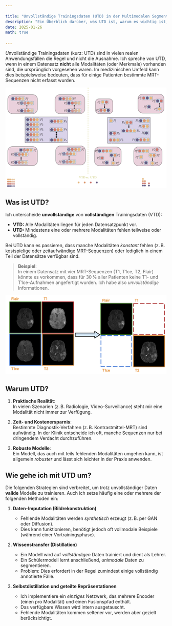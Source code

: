 ```yaml
---

title: "Unvollständige Trainingsdaten (UTD) in der Multimodalen Segmentierung"  
description: "Ein Überblick darüber, was UTD ist, warum es wichtig ist, wie ich damit umgehe und welche Herausforderungen zu beachten sind."  
date: 2025-01-26  
math: true  

---
```


<span class="letterine"><i>U</i>nvollständige Trainingsdaten</span> (kurz: UTD) sind in vielen realen Anwendungsfällen die Regel und nicht die Ausnahme. Ich spreche von UTD, wenn in einem Datensatz **nicht** alle Modalitäten (oder Merkmale) vorhanden sind, die ursprünglich vorgesehen waren. Im medizinischen Umfeld kann dies beispielsweise bedeuten, dass für einige Patienten bestimmte MRT-Sequenzen nicht erfasst wurden.

![UTDvsVTD](https://raw.githubusercontent.com/DavidRutkevich/PRISM-Docs/refs/heads/figures/VTD_UTD_Comp.png)

## Was ist UTD?

Ich unterscheide **unvollständige** von **vollständigen** Trainingsdaten (VTD):  
- **VTD:** Alle Modalitäten liegen für jeden Datensatzpunkt vor.  
- **UTD:** Mindestens eine oder mehrere Modalitäten fehlen teilweise oder vollständig.

Bei UTD kann es passieren, dass manche Modalitäten *konstant* fehlen (z. B. kostspielige oder zeitaufwändige MRT-Sequenzen) oder lediglich in einem Teil der Datensätze verfügbar sind.

> **Beispiel**:  
> In einem Datensatz mit vier MRT-Sequenzen (T1, T1ce, T2, Flair) könnte es vorkommen, dass für 30 % aller Patienten keine T1- und T1ce-Aufnahmen angefertigt wurden. Ich habe also *unvollständige* Informationen.

![VTD->UTD](https://raw.githubusercontent.com/DavidRutkevich/PRISM-Docs/refs/heads/figures/vtd-utd.png)

## Warum UTD?

1. **Praktische Realität**:  
   In vielen Szenarien (z. B. Radiologie, Video-Surveillance) steht mir eine Modalität nicht immer zur Verfügung.

2. **Zeit- und Kostenersparnis**:  
   Bestimmte Diagnostik-Verfahren (z. B. Kontrastmittel-MRT) sind aufwändig. In der Klinik entscheide ich oft, manche Sequenzen nur bei dringendem Verdacht durchzuführen.

3. **Robuste Modelle**:  
   Ein Modell, das auch mit teils fehlenden Modalitäten umgehen kann, ist allgemein *robuster* und lässt sich leichter in der Praxis anwenden.

## Wie gehe ich mit UTD um?

Die folgenden Strategien sind verbreitet, um trotz unvollständiger Daten **valide** Modelle zu trainieren. Auch ich setze häufig eine oder mehrere der folgenden Methoden ein:

1. **Daten-Imputation (Bildrekonstruktion)**  
   - Fehlende Modalitäten werden *synthetisch* erzeugt (z. B. per GAN oder Diffusion).  
   - Dies kann funktionieren, benötigt jedoch oft vollmodale Beispiele (während einer Vortrainingsphase).

2. **Wissenstransfer (Distillation)**  
   - Ein Modell wird auf *vollständigen* Daten trainiert und dient als Lehrer.  
   - Ein Schülermodell lernt anschließend, *unimodale* Daten zu segmentieren.  
   - Problem: Dies erfordert in der Regel zumindest einige vollständig annotierte Fälle.

3. **Selbstdistillation und geteilte Repräsentationen**  
   - Ich implementiere ein *einziges* Netzwerk, das mehrere Encoder (einen pro Modalität) und einen Fusionspfad enthält.  
   - Das verfügbare Wissen wird intern ausgetauscht.  
   - Fehlende Modalitäten kommen seltener vor, werden aber gezielt berücksichtigt.